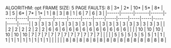 ALGORITHM: opt
FRAME SIZE: 5
PAGE FAULTS: 8
| 3*   | 2*   | 10*   | 5*   |   8* |   3 |   5 |   6* |   7* |   1* |   1 |   8 |   3 |   8 |   1 |   6 |   7 |   6 |   3 |
|------|------|-------|------|------|-----|-----|------|------|------|-----|-----|-----|-----|-----|-----|-----|-----|-----|
| 3    | 3    | 3     | 3    |    3 |   3 |   3 |    3 |    3 |    3 |   3 |   3 |   3 |   3 |   3 |   3 |   3 |   3 |   3 |
|      | 2    | 2     | 2    |    2 |   2 |   2 |    6 |    6 |    6 |   6 |   6 |   6 |   6 |   6 |   6 |   6 |   6 |   6 |
|      |      | 10    | 10   |   10 |  10 |  10 |   10 |    7 |    7 |   7 |   7 |   7 |   7 |   7 |   7 |   7 |   7 |   7 |
|      |      |       | 5    |    5 |   5 |   5 |    5 |    5 |    1 |   1 |   1 |   1 |   1 |   1 |   1 |   1 |   1 |   1 |
|      |      |       |      |    8 |   8 |   8 |    8 |    8 |    8 |   8 |   8 |   8 |   8 |   8 |   8 |   8 |   8 |   8 |
